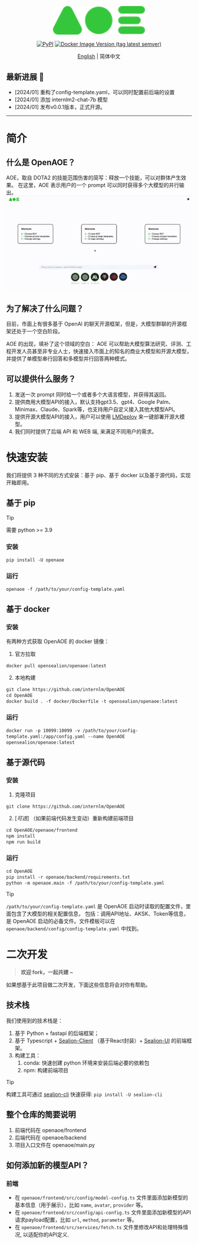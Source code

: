 <div align="center">
  <img src="_static/image/aoe-logo.svg" width="250"/>

[![PyPI](https://img.shields.io/pypi/v/OpenAOE)](https://pypi.org/project/OpenAOE)
[![Docker Image Version (tag latest semver)](https://img.shields.io/docker/v/opensealion/openaoe?label=docker)](https://hub.docker.com/r/opensealion/openaoe?label=docker)


[English](../README.md) | 简体中文

</div>


## 最新进展 🎉
- \[2024/01\] 重构了config-template.yaml，可以同时配置前后端的设置
- \[2024/01\] 添加 internlm2-chat-7b 模型
- \[2024/01\] 发布v0.0.1版本，正式开源。

______________________________________________________________________

# 简介
## 什么是 OpenAOE？
AOE，取自 DOTA2 的技能范围伤害的简写：释放一个技能，可以对群体产生效果。
在这里，AOE 表示用户的一个 prompt 可以同时获得多个大模型的并行输出。
![](docs/_static/gif/aoe-zh_hans.gif)


## 为了解决了什么问题？
目前，市面上有很多基于 OpenAI 的聊天开源框架，但是，大模型群聊的开源框架还处于一个空白阶段。

AOE 的出现，填补了这个领域的空白：
AOE 可以帮助大模型算法研究、评测、工程开发人员甚至非专业人士，快速接入市面上的知名的商业大模型和开源大模型， 并提供了单模型串行回答和多模型并行回答两种模式。



## 可以提供什么服务？
1. 发送一次 prompt 同时给一个或者多个大语言模型，并获得其返回。
2. 提供商用大模型API的接入，默认支持gpt3.5、gpt4、Google Palm、Minimax、Claude、Spark等，也支持用户自定义接入其他大模型API。
3. 提供开源大模型API的接入，用户可以使用 [LMDeploy](https://github.com/InternLM/lmdeploy) 来一键部署开源大模型。
4. 我们同时提供了后端 API 和 WEB 端, 来满足不同用户的需求。





# 快速安装
我们将提供 3 种不同的方式安装：基于 pip、基于 docker 以及基于源代码，实现开箱即用。

## 基于 pip
> [!TIP]
> 需要 python >= 3.9
### **安装**
```shell
pip install -U openaoe 
```
### **运行**
```shell
openaoe -f /path/to/your/config-template.yaml
```

## 基于 docker
### **安装**
有两种方式获取 OpenAOE 的 docker 镜像：
1. 官方拉取
```shell
docker pull opensealion/openaoe:latest
```

2. 本地构建
```shell
git clone https://github.com/internlm/OpenAOE
cd OpenAOE
docker build . -f docker/Dockerfile -t opensealion/openaoe:latest
```

### **运行**
```shell
docker run -p 10099:10099 -v /path/to/your/config-template.yaml:/app/config.yaml --name OpenAOE opensealion/openaoe:latest
```

## 基于源代码
### **安装**
1. 克隆项目
```shell
git clone https://github.com/internlm/OpenAOE
```
2. [_可选_] （如果前端代码发生变动）重新构建前端项目 
```shell
cd OpenAOE/openaoe/frontend
npm install
npm run build
```


### **运行**
```shell
cd OpenAOE
pip install -r openaoe/backend/requirements.txt
python -m openaoe.main -f /path/to/your/config-template.yaml
``````

> [!TIP]
> `/path/to/your/config-template.yaml` 是 OpenAOE 启动时读取的配置文件，里面包含了大模型的相关配置信息，
> 包括：调用API地址、AKSK、Token等信息，是 OpenAOE 启动的必备文件。文件模板可以在 `openaoe/backend/config/config-template.yaml` 中找到。

# 二次开发
> **欢迎 fork，一起共建 ~**

如果想基于此项目做二次开发，下面这些信息将会对你有帮助。


## 技术栈
我们使用到的技术栈是：
1. 基于 Python + fastapi 的后端框架； 
2. 基于 Typescript + [Sealion-Client](https://github.com/OpenSealion/sealion-client) （基于React封装）+ [Sealion-UI](https://github.com/OpenSealion/sealion-ui) 的前端框架。
3. 构建工具：
   1. conda: 快速创建 python 环境来安装后端必要的依赖包
   2. npm: 构建前端项目 

> [!TIP]
> 构建工具可通过 [sealion-cli](https://github.com/opensealion/sealion-cli) 快速获得: `pip install -U sealion-cli`


## 整个仓库的简要说明
1. 前端代码在 openaoe/frontend 
2. 后端代码在 openaoe/backend
3. 项目入口文件在 openaoe/main.py


## 如何添加新的模型API？
### 前端
- 在 `openaoe/frontend/src/config/model-config.ts` 文件里面添加新模型的基本信息（用于展示），比如 `name`, `avatar`, `provider` 等。
- 在 `openaoe/frontend/src/config/api-config.ts` 文件里面添加新模型的API请求payload配置，比如 `url`, `method`, `parameter` 等。
- 在 `openaoe/frontend/src/services/fetch.ts` 文件里修改API和处理特殊情况, 以适配你的API定义.

